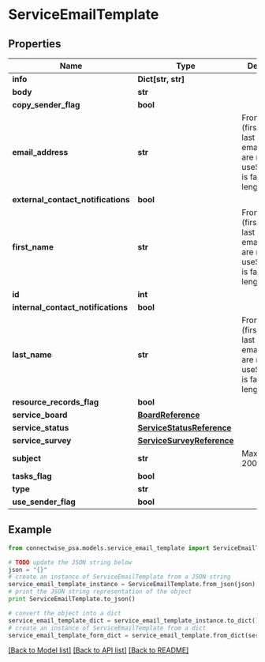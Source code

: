 # ServiceEmailTemplate


## Properties
Name | Type | Description | Notes
------------ | ------------- | ------------- | -------------
**info** | **Dict[str, str]** |  | [optional] 
**body** | **str** |  | [optional] 
**copy_sender_flag** | **bool** |  | [optional] 
**email_address** | **str** | From fields (first name, last name, email address) are required if useSenderFlag is false. Max length: 100; | [optional] 
**external_contact_notifications** | **bool** |  | [optional] 
**first_name** | **str** | From fields (first name, last name, email address) are required if useSenderFlag is false. Max length: 100; | [optional] 
**id** | **int** |  | [optional] 
**internal_contact_notifications** | **bool** |  | [optional] 
**last_name** | **str** | From fields (first name, last name, email address) are required if useSenderFlag is false. Max length: 100; | [optional] 
**resource_records_flag** | **bool** |  | [optional] 
**service_board** | [**BoardReference**](BoardReference.md) |  | [optional] 
**service_status** | [**ServiceStatusReference**](ServiceStatusReference.md) |  | [optional] 
**service_survey** | [**ServiceSurveyReference**](ServiceSurveyReference.md) |  | [optional] 
**subject** | **str** |  Max length: 200; | [optional] 
**tasks_flag** | **bool** |  | [optional] 
**type** | **str** |  | 
**use_sender_flag** | **bool** |  | [optional] 

## Example

```python
from connectwise_psa.models.service_email_template import ServiceEmailTemplate

# TODO update the JSON string below
json = "{}"
# create an instance of ServiceEmailTemplate from a JSON string
service_email_template_instance = ServiceEmailTemplate.from_json(json)
# print the JSON string representation of the object
print ServiceEmailTemplate.to_json()

# convert the object into a dict
service_email_template_dict = service_email_template_instance.to_dict()
# create an instance of ServiceEmailTemplate from a dict
service_email_template_form_dict = service_email_template.from_dict(service_email_template_dict)
```
[[Back to Model list]](../README.md#documentation-for-models) [[Back to API list]](../README.md#documentation-for-api-endpoints) [[Back to README]](../README.md)


